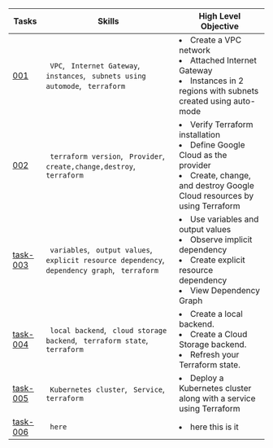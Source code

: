 | Tasks                                                            | Skills                                                                                             | High Level Objective                                                                                                                                        |
|------------------------------------------------------------------|----------------------------------------------------------------------------------------------------|-------------------------------------------------------------------------------------------------------------------------------------------------------------|
| [001](taskset/task-001-vpc-2inst-cloudshell)                     | ` VPC`, ` Internet Gateway`, ` instances`, ` subnets using automode`, ` terraform`                 | <li>Create a VPC network<br> <li>Attached Internet Gateway<br> <li>Instances in 2 regions with subnets created using auto-mode                              |
| [002](taskset/task-002-1inst-dflt-vpc)                           | ` terraform version`, ` Provider`, ` create,change,destroy`, ` terraform`                          | <li>Verify Terraform installation<br> <li>Define Google Cloud as the provider<br> <li>Create, change, and destroy Google Cloud resources by using Terraform |
| [task-003](taskset/task-003-vars-and-resource-dependencies)      | ` variables`, ` output values`, ` explicit resource dependency`, ` dependency graph`, ` terraform` | <li>Use variables and output values<br> <li>Observe implicit dependency<br> <li>Create explicit resource dependency<br> <li>View Dependency Graph           |
| [task-004](taskset/task-004-creating-remote-backend)             | ` local backend`, ` cloud storage backend`, ` terraform state`, ` terraform`                       | <li>Create a local backend.<br> <li>Create a Cloud Storage backend.<br> <li>Refresh your Terraform state.                                                   |
| [task-005](taskset/task-005-deploy-k8s-loadbalancer-service)     | ` Kubernetes cluster`, ` Service`, ` terraform`                                                    | <li>Deploy a Kubernetes cluster along with a service using Terraform                                                                                        |
| [task-006](taskset/task-006-modular-load-balancing-regional-load-balancer) | ` here`                                                                                            | <li>here this is it                                                                                                                                         |